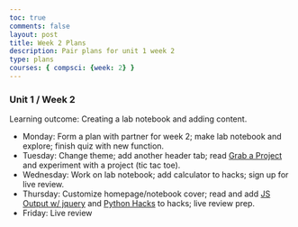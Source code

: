 ```yaml
---
toc: true
comments: false
layout: post
title: Week 2 Plans
description: Pair plans for unit 1 week 2
type: plans
courses: { compsci: {week: 2} }
---
```


### Unit 1 / Week 2
Learning outcome: Creating a lab notebook and adding content.
- Monday: Form a plan with partner for week 2; make lab notebook and explore; finish quiz with new function.
- Tuesday: Change theme; add another header tab; read [Grab a Project](https://nighthawkcoders.github.io/teacher//c1.3/2023/08/30/javascript_grab_IPYNB_2_.html) and experiment with a project (tic tac toe).
- Wednesday: Work on lab notebook; add calculator to hacks; sign up for live review.
- Thursday: Customize homepage/notebook cover; read and add [JS Output w/ jquery](https://nighthawkcoders.github.io/teacher//c3.0/c3.1/c4.1/2023/09/06/javascript-output-jquery_IPYNB_2_.html) and [Python Hacks](https://nighthawkcoders.github.io/teacher//c4.0/2023/08/23/python_tricks_IPYNB_2_.html) to hacks; live review prep.
- Friday: Live review

